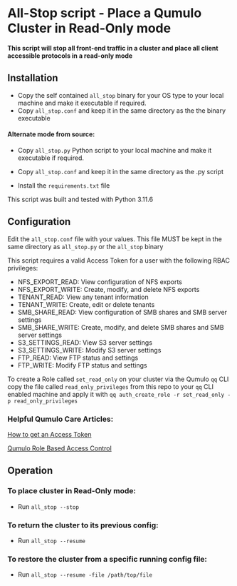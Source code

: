 # All-Stop script - Place a Qumulo Cluster in Read-Only mode

**This script will stop all front-end traffic in a cluster and place all client accessible protocols in a read-only mode**

## Installation

- Copy the self contained `all_stop` binary for your OS type to your local machine and make it executable if required.
- Copy `all_stop.conf` and keep it in the same directory as the the binary executable

#### Alternate mode from source:
- Copy `all_stop.py` Python script to your local machine and make it executable if required.

- Copy `all_stop.conf` and keep it in the same directory as the .py script
- Install the `requirements.txt` file

This script was built and tested with Python 3.11.6

## Configuration

Edit the `all_stop.conf` file with your values. This file MUST be kept in the same directory as `all_stop.py` or the `all_stop` binary

This script requires a valid Access Token for a user with the following RBAC privileges:

- NFS_EXPORT_READ: View configuration of NFS exports
- NFS_EXPORT_WRITE: Create, modify, and delete NFS exports
- TENANT_READ: View any tenant information
- TENANT_WRITE: Create, edit or delete tenants
- SMB_SHARE_READ: View configuration of SMB shares and SMB server settings
- SMB_SHARE_WRITE: Create, modify, and delete SMB shares and SMB server settings
- S3_SETTINGS_READ: View S3 server settings
- S3_SETTINGS_WRITE: Modify S3 server settings
- FTP_READ: View FTP status and settings
- FTP_WRITE: Modify FTP status and settings


To create a Role called `set_read_only` on your cluster via the Qumulo `qq` CLI copy the file called `read_only_privileges` from this repo to your `qq` CLI enabled machine and apply it with `qq auth_create_role -r set_read_only -p read_only_privileges`


### Helpful Qumulo Care Articles:

[How to get an Access Token](https://care.qumulo.com/hc/en-us/articles/360004600994-Authenticating-with-Qumulo-s-REST-API#acquiring-a-bearer-token-by-using-the-web-ui-0-3) 

[Qumulo Role Based Access Control](https://care.qumulo.com/hc/en-us/articles/360036591633-Role-Based-Access-Control-RBAC-with-Qumulo-Core#managing-roles-by-using-the-web-ui-0-7)

## Operation

### To place cluster in Read-Only mode:
- Run `all_stop --stop`

### To return the cluster to its previous config:
- Run `all_stop --resume`

### To restore the cluster from a specific running config file:

- Run `all_stop --resume -file /path/top/file`





